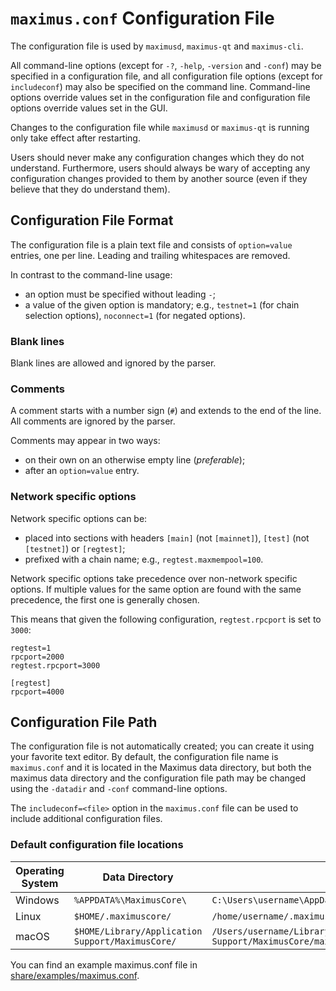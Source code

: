 # `maximus.conf` Configuration File

The configuration file is used by `maximusd`, `maximus-qt` and `maximus-cli`.

All command-line options (except for `-?`, `-help`, `-version` and `-conf`) may be specified in a configuration file, and all configuration file options (except for `includeconf`) may also be specified on the command line. Command-line options override values set in the configuration file and configuration file options override values set in the GUI.

Changes to the configuration file while `maximusd` or `maximus-qt` is running only take effect after restarting.

Users should never make any configuration changes which they do not understand. Furthermore, users should always be wary of accepting any configuration changes provided to them by another source (even if they believe that they do understand them).

## Configuration File Format

The configuration file is a plain text file and consists of `option=value` entries, one per line. Leading and trailing whitespaces are removed.

In contrast to the command-line usage:
- an option must be specified without leading `-`;
- a value of the given option is mandatory; e.g., `testnet=1` (for chain selection options), `noconnect=1` (for negated options).

### Blank lines

Blank lines are allowed and ignored by the parser.

### Comments

A comment starts with a number sign (`#`) and extends to the end of the line. All comments are ignored by the parser.

Comments may appear in two ways:
- on their own on an otherwise empty line (_preferable_);
- after an `option=value` entry.

### Network specific options

Network specific options can be:
- placed into sections with headers `[main]` (not `[mainnet]`), `[test]` (not `[testnet]`) or `[regtest]`;
- prefixed with a chain name; e.g., `regtest.maxmempool=100`.

Network specific options take precedence over non-network specific options.
If multiple values for the same option are found with the same precedence, the
first one is generally chosen.

This means that given the following configuration, `regtest.rpcport` is set to `3000`:

```
regtest=1
rpcport=2000
regtest.rpcport=3000

[regtest]
rpcport=4000
```

## Configuration File Path

The configuration file is not automatically created; you can create it using your favorite text editor. By default, the configuration file name is `maximus.conf` and it is located in the Maximus data directory, but both the maximus data directory and the configuration file path may be changed using the `-datadir` and `-conf` command-line options.

The `includeconf=<file>` option in the `maximus.conf` file can be used to include additional configuration files.

### Default configuration file locations

Operating System | Data Directory | Example Path
-- | -- | --
Windows | `%APPDATA%\MaximusCore\` | `C:\Users\username\AppData\Roaming\MaximusCore\maximus.conf`
Linux | `$HOME/.maximuscore/` | `/home/username/.maximuscore/maximus.conf`
macOS | `$HOME/Library/Application Support/MaximusCore/` | `/Users/username/Library/Application Support/MaximusCore/maximus.conf`

You can find an example maximus.conf file in [share/examples/maximus.conf](../share/examples/maximus.conf).
